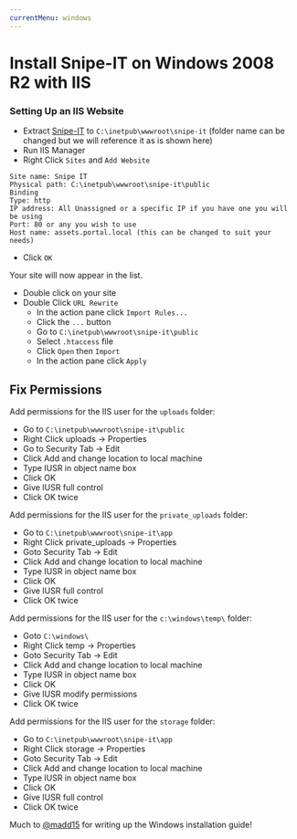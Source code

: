 ```yaml
---
currentMenu: windows
---
```


# <i class="fa fa-windows"></i> Install Snipe-IT on Windows 2008 R2 with IIS

### Setting Up an IIS Website

- Extract [Snipe-IT](http://snipeitapp.com/download.php) to `C:\inetpub\wwwroot\snipe-it` (folder name can be changed but we will reference it as is shown here)
- Run IIS Manager
- Right Click `Sites` and `Add Website`

```
Site name: Snipe IT
Physical path: C:\inetpub\wwwroot\snipe-it\public
Binding
Type: http
IP address: All Unassigned or a specific IP if you have one you will be using
Port: 80 or any you wish to use
Host name: assets.portal.local (this can be changed to suit your needs)
```

- Click `OK`

Your site will now appear in the list.

- Double click on your site
- Double Click `URL Rewrite`
	- In the action pane click `Import Rules...`
	- Click the `...` button
	- Go to `C:\inetpub\wwwroot\snipe-it\public`
	- Select `.htaccess` file
	- Click `Open` then `Import`
	- In the action pane click `Apply`


## Fix Permissions

Add permissions for the IIS user for the `uploads` folder:

- Go to `C:\inetpub\wwwroot\snipe-it\public`
- Right Click uploads -> Properties
- Go to Security Tab -> Edit
- Click Add and change location to local machine
- Type IUSR in object name box
- Click OK
- Give IUSR full control
- Click OK twice

Add permissions for the IIS user for the `private_uploads` folder:

- Go to `C:\inetpub\wwwroot\snipe-it\app`
- Right Click private_uploads -> Properties
- Goto Security Tab -> Edit
- Click Add and change location to local machine
- Type IUSR in object name box
- Click OK
- Give IUSR full control
- Click OK twice

Add permissions for the IIS user for the `c:\windows\temp\` folder:

- Goto `C:\windows\`
- Right Click temp -> Properties
- Goto Security Tab -> Edit
- Click Add and change location to local machine
- Type IUSR in object name box
- Click OK
- Give IUSR modify permissions
- Click OK twice

Add permissions for the IIS user for the `storage` folder:

- Go to `C:\inetpub\wwwroot\snipe-it\app`
- Right Click storage -> Properties
- Goto Security Tab -> Edit
- Click Add and change location to local machine
- Type IUSR in object name box
- Click OK
- Give IUSR full control
- Click OK twice

Much <i class="fa fa-heart heart" style="color:red"></i> to [@madd15](http://github.com/madd15) for writing up the Windows installation guide!
